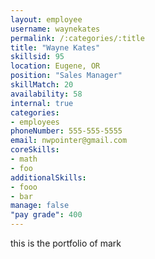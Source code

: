 ```yaml
--- 
layout: employee 
username: waynekates
permalink: /:categories/:title 
title: "Wayne Kates" 
skillsid: 95 
location: Eugene, OR
position: "Sales Manager"
skillMatch: 20
availability: 58
internal: true
categories: 
- employees
phoneNumber: 555-555-5555 
email: nwpointer@gmail.com
coreSkills:
- math 
- foo
additionalSkills:
- fooo
- bar
manage: false
"pay grade": 400
---
```


this is the portfolio of mark